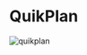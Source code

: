 # QuikPlan
![quikplan](https://github.com/fangeugene/quikplan_test/blob/main/resources/quikplan.png)
